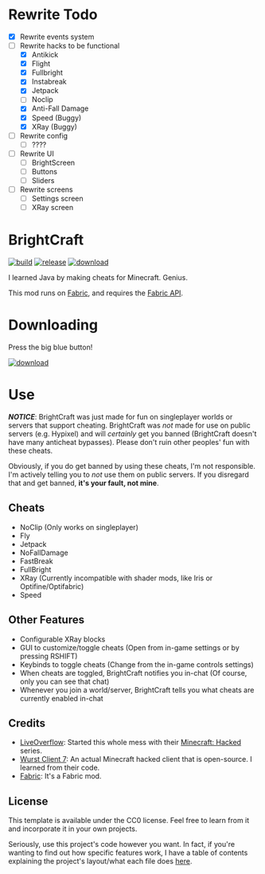 # Rewrite Todo
- [x] Rewrite events system
- [ ] Rewrite hacks to be functional
  - [x] Antikick
  - [x] Flight
  - [x] Fullbright
  - [x] Instabreak
  - [x] Jetpack
  - [ ] Noclip
  - [x] Anti-Fall Damage
  - [x] Speed (Buggy)
  - [x] XRay (Buggy)
- [ ] Rewrite config
  - [ ] ????
- [ ] Rewrite UI
  - [ ] BrightScreen
  - [ ] Buttons
  - [ ] Sliders
- [ ] Rewrite screens
  - [ ] Settings screen
  - [ ] XRay screen

# BrightCraft
[![build](https://github.com/Bright-Shard/BrightCraft/actions/workflows/build.yml/badge.svg)](https://github.com/Bright-Shard/BrightCraft/actions/workflows/build.yml)
[![release](https://img.shields.io/badge/release-latest-blue)](https://github.com/Bright-Shard/BrightCraft/releases/tag/latest)
[![download](https://img.shields.io/badge/download-latest%20release-blue)](https://github.com/Bright-Shard/BrightCraft/releases/download/latest/brightcraft.jar)

I learned Java by making cheats for Minecraft. Genius.

This mod runs on [Fabric](https://fabricmc.net), and requires the [Fabric API](https://modrinth.com/mod/fabric-api).



# Downloading
Press the big blue button!

[![download](https://img.shields.io/badge/download-latest%20release-blue)](https://github.com/Bright-Shard/BrightCraft/releases/download/latest/brightcraft.jar)



# Use
***NOTICE***: BrightCraft was just made for fun on singleplayer worlds or servers that support cheating. BrightCraft
was *not* made for use on public servers (e.g. Hypixel) and will *certainly* get you banned (BrightCraft doesn't have
many anticheat bypasses). Please don't ruin other peoples' fun with these cheats.

Obviously, if you do get banned by using these cheats, I'm not responsible. I'm actively telling you to *not* use them
on public servers. If you disregard that and get banned, **it's your fault, not mine**.

## Cheats
- NoClip (Only works on singleplayer)
- Fly
- Jetpack
- NoFallDamage
- FastBreak
- FullBright
- XRay (Currently incompatible with shader mods, like Iris or Optifine/Optifabric)
- Speed

## Other Features
- Configurable XRay blocks
- GUI to customize/toggle cheats (Open from in-game settings or by pressing RSHIFT)
- Keybinds to toggle cheats (Change from the in-game controls settings)
- When cheats are toggled, BrightCraft notifies you in-chat (Of course, only you can see that chat)
- Whenever you join a world/server, BrightCraft tells you what cheats are currently enabled in-chat

## Credits
- [LiveOverflow](https://www.youtube.com/c/LiveOverflow): Started this whole mess with their
[Minecraft: Hacked](https://youtube.com/playlist?list=PLhixgUqwRTjwvBI-hmbZ2rpkAl4lutnJG) series.
- [Wurst Client 7](https://github.com/Wurst-Imperium/Wurst7): An actual Minecraft hacked client that is open-source.
I learned from their code.
- [Fabric](https://fabricmc.net): It's a Fabric mod.

## License

This template is available under the CC0 license. Feel free to learn from it and incorporate it in your own projects.

Seriously, use this project's code however you want. In fact, if you're wanting to find out how specific features work,
I have a table of contents explaining the project's layout/what each file does [here](toc.md).
